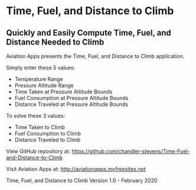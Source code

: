 # Time, Fuel, and Distance to Climb
## Quickly and Easily Compute Time, Fuel, and Distance Needed to Climb

Aviation Apps presents the Time, Fuel, and Distance to Climb application.

Simply enter these 5 values:

- Temperature Range
- Pressure Altitude Range
- Time Taken at Pressure Altitude Bounds
- Fuel Consumption at Pressure Altitude Bounds
- Distance Traveled at Pressure Altitude Bounds

To solve these 3 values:

- Time Taken to Climb
- Fuel Consumption to Climb
- Distance Traveled to Climb

View GitHub repository at:
https://github.com/chandler-stevens/Time-Fuel-and-Distance-to-Climb

Visit Aviation Apps at: http://aviationapps.myfreesites.net

Time, Fuel, and Distance to Climb Version 1.0 - February 2020
